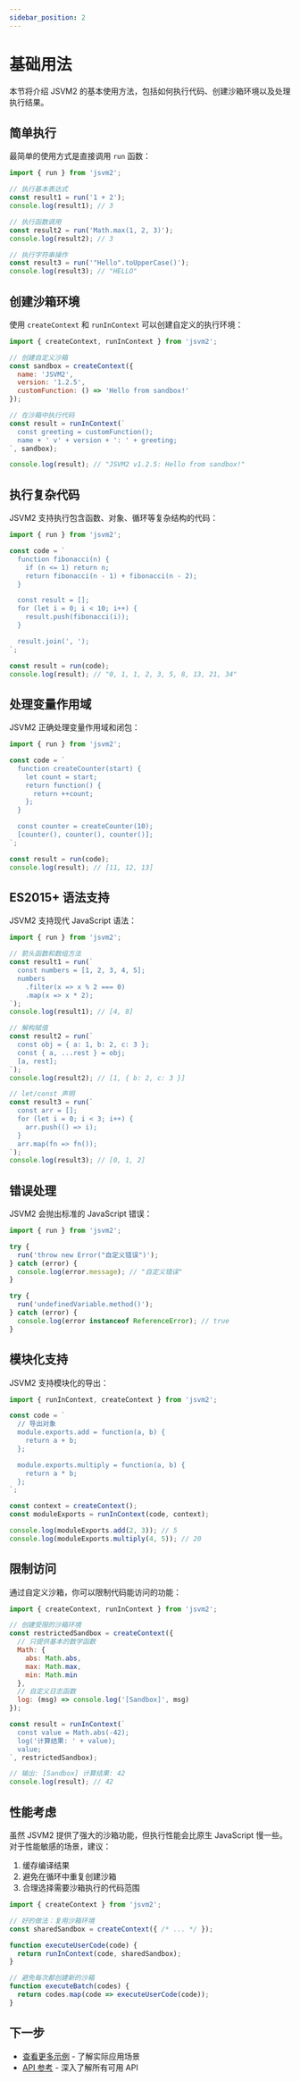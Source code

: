 ```yaml
---
sidebar_position: 2
---
```


# 基础用法

本节将介绍 JSVM2 的基本使用方法，包括如何执行代码、创建沙箱环境以及处理执行结果。

## 简单执行

最简单的使用方式是直接调用 `run` 函数：

```javascript
import { run } from 'jsvm2';

// 执行基本表达式
const result1 = run('1 + 2');
console.log(result1); // 3

// 执行函数调用
const result2 = run('Math.max(1, 2, 3)');
console.log(result2); // 3

// 执行字符串操作
const result3 = run('"Hello".toUpperCase()');
console.log(result3); // "HELLO"
```

## 创建沙箱环境

使用 `createContext` 和 `runInContext` 可以创建自定义的执行环境：

```javascript
import { createContext, runInContext } from 'jsvm2';

// 创建自定义沙箱
const sandbox = createContext({
  name: 'JSVM2',
  version: '1.2.5',
  customFunction: () => 'Hello from sandbox!'
});

// 在沙箱中执行代码
const result = runInContext(`
  const greeting = customFunction();
  name + ' v' + version + ': ' + greeting;
`, sandbox);

console.log(result); // "JSVM2 v1.2.5: Hello from sandbox!"
```

## 执行复杂代码

JSVM2 支持执行包含函数、对象、循环等复杂结构的代码：

```javascript
import { run } from 'jsvm2';

const code = `
  function fibonacci(n) {
    if (n <= 1) return n;
    return fibonacci(n - 1) + fibonacci(n - 2);
  }

  const result = [];
  for (let i = 0; i < 10; i++) {
    result.push(fibonacci(i));
  }

  result.join(', ');
`;

const result = run(code);
console.log(result); // "0, 1, 1, 2, 3, 5, 8, 13, 21, 34"
```

## 处理变量作用域

JSVM2 正确处理变量作用域和闭包：

```javascript
import { run } from 'jsvm2';

const code = `
  function createCounter(start) {
    let count = start;
    return function() {
      return ++count;
    };
  }

  const counter = createCounter(10);
  [counter(), counter(), counter()];
`;

const result = run(code);
console.log(result); // [11, 12, 13]
```

## ES2015+ 语法支持

JSVM2 支持现代 JavaScript 语法：

```javascript
import { run } from 'jsvm2';

// 箭头函数和数组方法
const result1 = run(`
  const numbers = [1, 2, 3, 4, 5];
  numbers
    .filter(x => x % 2 === 0)
    .map(x => x * 2);
`);
console.log(result1); // [4, 8]

// 解构赋值
const result2 = run(`
  const obj = { a: 1, b: 2, c: 3 };
  const { a, ...rest } = obj;
  [a, rest];
`);
console.log(result2); // [1, { b: 2, c: 3 }]

// let/const 声明
const result3 = run(`
  const arr = [];
  for (let i = 0; i < 3; i++) {
    arr.push(() => i);
  }
  arr.map(fn => fn());
`);
console.log(result3); // [0, 1, 2]
```

## 错误处理

JSVM2 会抛出标准的 JavaScript 错误：

```javascript
import { run } from 'jsvm2';

try {
  run('throw new Error("自定义错误")');
} catch (error) {
  console.log(error.message); // "自定义错误"
}

try {
  run('undefinedVariable.method()');
} catch (error) {
  console.log(error instanceof ReferenceError); // true
}
```

## 模块化支持

JSVM2 支持模块化的导出：

```javascript
import { runInContext, createContext } from 'jsvm2';

const code = `
  // 导出对象
  module.exports.add = function(a, b) {
    return a + b;
  };

  module.exports.multiply = function(a, b) {
    return a * b;
  };
`;

const context = createContext();
const moduleExports = runInContext(code, context);

console.log(moduleExports.add(2, 3)); // 5
console.log(moduleExports.multiply(4, 5)); // 20
```

## 限制访问

通过自定义沙箱，你可以限制代码能访问的功能：

```javascript
import { createContext, runInContext } from 'jsvm2';

// 创建受限的沙箱环境
const restrictedSandbox = createContext({
  // 只提供基本的数学函数
  Math: {
    abs: Math.abs,
    max: Math.max,
    min: Math.min
  },
  // 自定义日志函数
  log: (msg) => console.log('[Sandbox]', msg)
});

const result = runInContext(`
  const value = Math.abs(-42);
  log('计算结果: ' + value);
  value;
`, restrictedSandbox);

// 输出: [Sandbox] 计算结果: 42
console.log(result); // 42
```

## 性能考虑

虽然 JSVM2 提供了强大的沙箱功能，但执行性能会比原生 JavaScript 慢一些。对于性能敏感的场景，建议：

1. 缓存编译结果
2. 避免在循环中重复创建沙箱
3. 合理选择需要沙箱执行的代码范围

```javascript
import { createContext } from 'jsvm2';

// 好的做法：复用沙箱环境
const sharedSandbox = createContext({ /* ... */ });

function executeUserCode(code) {
  return runInContext(code, sharedSandbox);
}

// 避免每次都创建新的沙箱
function executeBatch(codes) {
  return codes.map(code => executeUserCode(code));
}
```

## 下一步

- [查看更多示例](./examples) - 了解实际应用场景
- [API 参考](../api/overview) - 深入了解所有可用 API